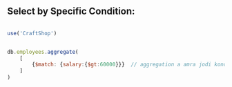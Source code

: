 ## Select by Specific Condition:
```javascript

use('CraftShop')


db.employees.aggregate(
    [
        {$match: {salary:{$gt:60000}}}  // aggregation a amra jodi kono data condition er upor base kore select korte chai tahole $match operator use korte hobe.
    ]
)
```